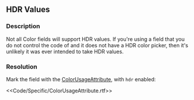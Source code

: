 ## HDR Values
### Description
Not all Color fields will support HDR values. If you're using a field that you do not control the code of and it does not have a HDR color picker, then it's unlikely it was ever intended to take HDR values.

### Resolution

Mark the field with the [ColorUsageAttribute](https://docs.unity3d.com/ScriptReference/ColorUsageAttribute.html), with `hdr` enabled:  

<<Code/Specific/ColorUsageAttribute.rtf>>
